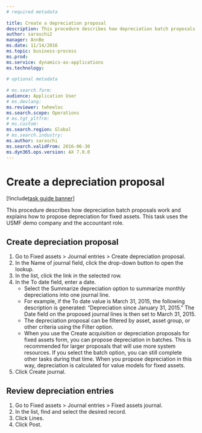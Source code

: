 ```yaml
--- 
# required metadata 
 
title: Create a depreciation proposal
description: This procedure describes how depreciation batch proposals work and explains how to propose depreciation for fixed assets. 
author: saraschi2
manager: AnnBe 
ms.date: 11/14/2016
ms.topic: business-process 
ms.prod:  
ms.service: dynamics-ax-applications 
ms.technology:  
 
# optional metadata 
 
# ms.search.form:   
audience: Application User 
# ms.devlang:  
ms.reviewer: twheeloc
ms.search.scope: Operations 
# ms.tgt_pltfrm:  
# ms.custom:  
ms.search.region: Global
# ms.search.industry: 
ms.author: saraschi
ms.search.validFrom: 2016-06-30 
ms.dyn365.ops.version: AX 7.0.0 
---
```

# Create a depreciation proposal

[!include[task guide banner](../../includes/task-guide-banner.md)]

This procedure describes how depreciation batch proposals work and explains how to propose depreciation for fixed assets. This task uses the USMF demo company and the accountant role.


## Create depreciation proposal
1. Go to Fixed assets > Journal entries > Create depreciation proposal.
2. In the Name of journal field, click the drop-down button to open the lookup.
3. In the list, click the link in the selected row.
4. In the To date field, enter a date.
    * Select the Summarize depreciation option to summarize monthly depreciations into one journal line.  
    * For example, if the To date value is March 31, 2015, the following description is generated: “Depreciation since January 31, 2015.” The Date field on the proposed journal lines is then set to March 31, 2015.  
    * The depreciation proposal can be filtered by asset, asset group, or other criteria using the Filter option.  
    * When you use the Create acquisition or depreciation proposals for fixed assets form, you can propose depreciation in batches. This is recommended for larger proposals that will use more system resources. If you select the batch option, you can still complete other tasks during that time. When you propose depreciation in this way, depreciation is calculated for value models for fixed assets.  
5. Click Create journal.

## Review depreciation entries
1. Go to Fixed assets > Journal entries > Fixed assets journal.
2. In the list, find and select the desired record.
3. Click Lines.
4. Click Post.

